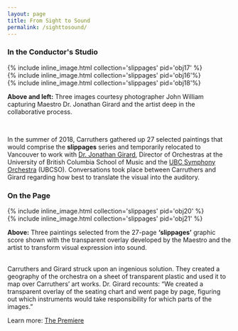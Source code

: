 ```yaml
---
layout: page
title: From Sight to Sound
permalink: /sighttosound/
---
```


### In the Conductor's Studio

<div class="container">
  <div class="inline-image-reference">
  <div class="row">
  <div class="col-sm-3">
  {% include inline_image.html collection='slippages' pid='obj17' %}
  </div>
    <div class="col-sm-7">
{% include inline_image.html collection='slippages' pid='obj16'%}
</div>
  <div class="col-sm-7">
{% include inline_image.html collection='slippages' pid='obj18'%}
 </div>
  </div>
<div class="row">
 <p class="image-caption"><b>Above and left:</b> Three images courtesy photographer John William capturing Maestro Dr. Jonathan Girard and the artist deep in the collaborative process.</p>
</div>
</div>
</div>
<br>
<p>In the summer of 2018, Carruthers gathered up 27 selected paintings that would comprise the <b>slippages</b>  series and temporarily relocated to Vancouver to work with <a href="https://en.wikipedia.org/wiki/Jonathan_Girard_(conductor)">Dr. Jonathan Girard</a>, Director of Orchestras at the University of British Columbia School of Music and the <a href="https://music.ubc.ca/symphony-orchestra">UBC Symphony Orchestra</a> (UBCSO). Conversations took place between Carruthers and Girard regarding how best to translate the visual into the auditory.</p>

### On the Page

<div class="container">
  <div class="inline-image-reference">
  <div class="row">
   <div class="col-sm">
{% include inline_image.html collection='slippages' pid='obj20' %}
  </div>
  <div class="col-sm">
{% include inline_image.html collection='slippages' pid='obj21' %}
 </div>
  <p class="image-caption"><b>Above:</b> Three paintings selected from the 27-page <b>‘slippages’</b> graphic score shown with the transparent overlay developed by the Maestro and the artist to transform visual expression into sound.</p>
  </div>
  </div>
</div>
<br>
Carruthers and Girard struck upon an ingenious solution. They created a geography of the orchestra on a sheet of transparent plastic and used it to map over Carruthers’ art works. Dr. Girard recounts: “We created a transparent overlay of the seating chart and went page by page, figuring out which instruments would take responsibility for which parts of the images.”

Learn more: [The Premiere](https://egrguric.github.io/slippages/premiere)
